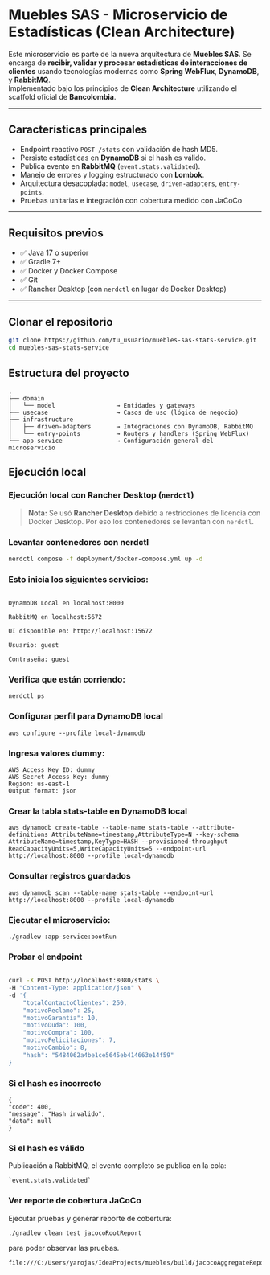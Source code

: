 # Muebles SAS - Microservicio de Estadísticas (Clean Architecture)

Este microservicio es parte de la nueva arquitectura de **Muebles SAS**. Se encarga de **recibir, validar y procesar estadísticas de interacciones de clientes** usando tecnologías modernas como **Spring WebFlux**, **DynamoDB**, y **RabbitMQ**.  
Implementado bajo los principios de **Clean Architecture** utilizando el scaffold oficial de **Bancolombia**.

---

## Características principales

- Endpoint reactivo `POST /stats` con validación de hash MD5.
- Persiste estadísticas en **DynamoDB** si el hash es válido.
- Publica evento en **RabbitMQ** (`event.stats.validated`).
- Manejo de errores y logging estructurado con **Lombok**.
- Arquitectura desacoplada: `model`, `usecase`, `driven-adapters`, `entry-points`.
- Pruebas unitarias e integración con cobertura medido con JaCoCo

---

## Requisitos previos

- ✅ Java 17 o superior
- ✅ Gradle 7+
- ✅ Docker y Docker Compose
- ✅ Git
- ✅ Rancher Desktop (con `nerdctl` en lugar de Docker Desktop)

---


## Clonar el repositorio

```bash
git clone https://github.com/tu_usuario/muebles-sas-stats-service.git
cd muebles-sas-stats-service
```

## Estructura del proyecto

```text
.
├── domain
│   └── model                 → Entidades y gateways
├── usecase                   → Casos de uso (lógica de negocio)
├── infrastructure
│   ├── driven-adapters       → Integraciones con DynamoDB, RabbitMQ
│   └── entry-points          → Routers y handlers (Spring WebFlux)
└── app-service               → Configuración general del microservicio
```
## Ejecución local

### Ejecución local con Rancher Desktop (`nerdctl`)

>  **Nota:** Se usó **Rancher Desktop** debido a restricciones de licencia con Docker Desktop. Por eso los contenedores se levantan con `nerdctl`.

### Levantar contenedores con nerdctl
```bash
nerdctl compose -f deployment/docker-compose.yml up -d

```
### Esto inicia los siguientes servicios:
```

DynamoDB Local en localhost:8000
 
RabbitMQ en localhost:5672

UI disponible en: http://localhost:15672

Usuario: guest

Contraseña: guest
```

### Verifica que están corriendo:
```
nerdctl ps
```
### Configurar perfil para DynamoDB local
```
aws configure --profile local-dynamodb
```

### Ingresa valores dummy:
```
AWS Access Key ID: dummy  
AWS Secret Access Key: dummy  
Region: us-east-1  
Output format: json
```

### Crear la tabla stats-table en DynamoDB local
```
aws dynamodb create-table --table-name stats-table --attribute-definitions AttributeName=timestamp,AttributeType=N --key-schema AttributeName=timestamp,KeyType=HASH --provisioned-throughput ReadCapacityUnits=5,WriteCapacityUnits=5 --endpoint-url http://localhost:8000 --profile local-dynamodb
```

### Consultar registros guardados
```
aws dynamodb scan --table-name stats-table --endpoint-url http://localhost:8000 --profile local-dynamodb

```

###  Ejecutar el microservicio:
```
./gradlew :app-service:bootRun

```
### Probar el endpoint
```bash

curl -X POST http://localhost:8080/stats \
-H "Content-Type: application/json" \
-d '{
    "totalContactoClientes": 250,
    "motivoReclamo": 25,
    "motivoGarantia": 10,
    "motivoDuda": 100,
    "motivoCompra": 100,
    "motivoFelicitaciones": 7,
    "motivoCambio": 8,
    "hash": "5484062a4be1ce5645eb414663e14f59"
}

```

### Si el hash es incorrecto
```
{
"code": 400,
"message": "Hash invalido",
"data": null
}
```
### Si el hash es válido

Publicación a RabbitMQ, el evento completo se publica en la cola:  
```
`event.stats.validated`
```

### Ver reporte de cobertura JaCoCo

Ejecutar pruebas y generar reporte de cobertura: 
```
./gradlew clean test jacocoRootReport
```

para poder observar las pruebas.
```
file:///C:/Users/yarojas/IdeaProjects/muebles/build/jacocoAggregateReport/index.html
```

